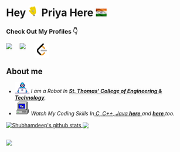 
# Hey <img src="https://github.com/priya-172/priya-172/blob/main/to_be_used/wave.gif" width="29"> Priya Here <img src="https://github.com/priya-172/priya-172/blob/main/to_be_used/indian%20flag.jpg" width="29">
### Check Out My Profiles 👇
<a href="https://www.linkedin.com/in/priya-pramanick-06b41121b/">
  <img align="left" width="37px" src="https://cdn-icons-png.flaticon.com/512/174/174857.png" />
</a>

<a href="mailto:priyapramanick17@gmail.com">
  <img align="left" width="40px" src="https://cdn-icons-png.flaticon.com/512/281/281769.png" />
</a>
<a href="https://leetcode.com/priyapramanick_17/">
  <img align="left" width="40px" src="https://github.com/priya-172/priya-172/blob/main/to_be_used/leetcode.png" />
</a>
<br>
<br>

## About me

<p>
  <ul>
  <li>
  <img alt="GIF" src="https://github.com/priya-172/priya-172/blob/main/to_be_used/Developer.gif" width="40" />
    
  <em>
     I am a Robot In <a href="https://stcet.org/"> <b>
     St. Thomas' College of Engineering & Technology</b></a>.  
  </em>  
  </li>
    
   <li>
     <img alt="GIF" src="https://github.com/priya-172/priya-172/blob/main/to_be_used/PC.gif" width="40" />
  <em>
     Watch My Coding Skills In<ins> C, C++, Java </ins> <a href="https://github.com/priya-172"> <b>here</b> </a> and <a href="https://leetcode.com/priyapramanick_17/"> <b>here</b> </a> too.
  </em>  
  </li>
    
  </ul>
</p>
<a href="https://github.com/priya-172">
 <img align="center" src="https://github-readme-stats.vercel.app/api?username=priya-172&show_icons=true&theme=dark&line_height=30" alt="Shubhamdeep's github stats"/>
</a>
<a href="https://github.com/priya-172">
  <img align="center" src="https://github-readme-stats.vercel.app/api/top-langs/?username=priya-172&theme=dark&hide_langs_below=1" />
</a>
<br>
</br>



<!-- ![visitors](https://visitor-badge.laobi.icu/badge?page_id=priya-172.priya-172) --> 
![](https://komarev.com/ghpvc/?username=priya-172&color=green&style=flat-square) 

<!--
**priya-172/priya-172** is a ✨ _special_ ✨ repository because its `README.md` (this file) appears on your GitHub profile.

Here are some ideas to get you started:

- 🔭 I’m currently working on ...
- 🌱 I’m currently learning ...
- 👯 I’m looking to collaborate on ...
- 🤔 I’m looking for help with ...
- 💬 Ask me about ...
- 📫 How to reach me: ...
- 😄 Pronouns: ...
- ⚡ Fun fact: ...
-->
